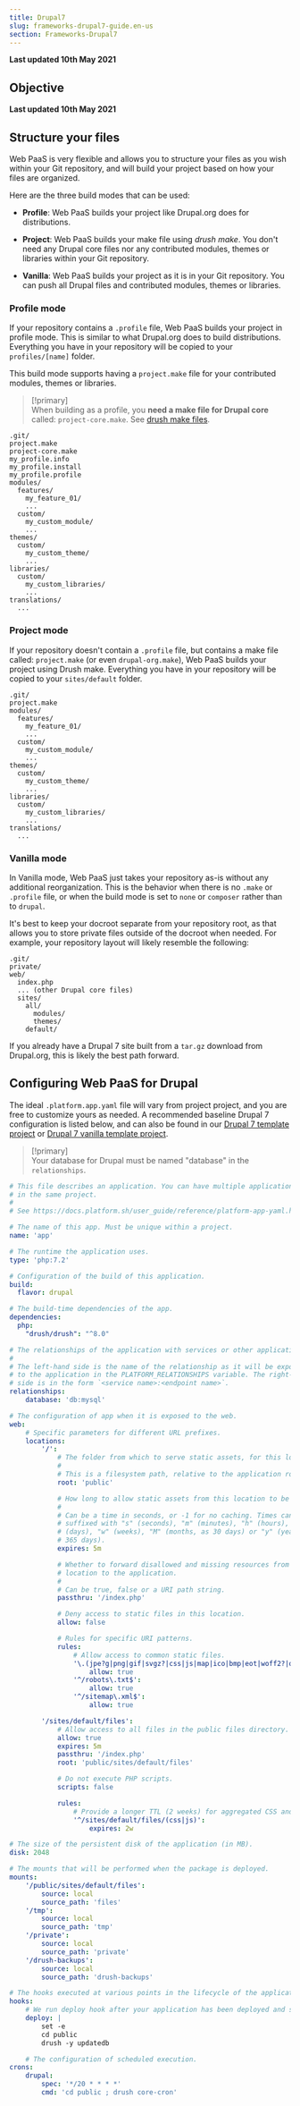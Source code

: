 ```yaml
---
title: Drupal7
slug: frameworks-drupal7-guide.en-us
section: Frameworks-Drupal7
---
```


**Last updated 10th May 2021**



## Objective  

**Last updated 10th May 2021**


## Structure your files

Web PaaS is very flexible and allows you to structure your files as you wish within your Git repository, and will build your project based on how your files are organized.

Here are the three build modes that can be used:

-   **Profile**: Web PaaS builds your project like Drupal.org does for distributions.


-   **Project**: Web PaaS builds your make file using *drush make*. You don't need any Drupal core files nor any contributed modules, themes or libraries within your Git repository.


-   **Vanilla**: Web PaaS builds your project as it is in your Git repository. You can push all Drupal files and contributed modules, themes or libraries.



### Profile mode

If your repository contains a `.profile` file, Web PaaS builds your project in profile mode. This is similar to what Drupal.org does to build distributions. Everything you have in your repository will be copied to your `profiles/[name]` folder.

This build mode supports having a `project.make` file for your contributed modules, themes or libraries.

> [!primary]  
> When building as a profile, you **need a make file for Drupal core** called: `project-core.make`. See
> [drush make files](drush).
> 

```text
.git/
project.make
project-core.make
my_profile.info
my_profile.install
my_profile.profile
modules/
  features/
    my_feature_01/
    ...
  custom/
    my_custom_module/
    ...
themes/
  custom/
    my_custom_theme/
    ...
libraries/
  custom/
    my_custom_libraries/
    ...
translations/
  ...
```

### Project mode

If your repository doesn't contain a `.profile` file, but contains a make file called: `project.make` (or even `drupal-org.make`), Web PaaS builds your project using Drush make. Everything you have in your repository will be copied to your `sites/default` folder.

```text
.git/
project.make
modules/
  features/
    my_feature_01/
    ...
  custom/
    my_custom_module/
    ...
themes/
  custom/
    my_custom_theme/
    ...
libraries/
  custom/
    my_custom_libraries/
    ...
translations/
  ...
```

### Vanilla mode

In Vanilla mode, Web PaaS just takes your repository as-is without any additional reorganization.  This is the behavior when there is no `.make` or `.profile` file, or when the build mode is set to `none` or `composer` rather than to `drupal`.

It's best to keep your docroot separate from your repository root, as that allows you to store private files outside of the docroot when needed.  For example, your repository layout will likely resemble the following:

```text
.git/
private/
web/
  index.php
  ... (other Drupal core files)
  sites/
    all/
      modules/
      themes/
    default/
```

If you already have a Drupal 7 site built from a `tar.gz` download from Drupal.org, this is likely the best path forward.

## Configuring Web PaaS for Drupal

The ideal `.platform.app.yaml` file will vary from project project, and you are free to customize yours as needed.  A recommended baseline Drupal 7 configuration is listed below, and can also be found in our [Drupal 7 template project](https://github.com/platformsh-templates/drupal7) or [Drupal 7 vanilla template project](https://github.com/platformsh-templates/drupal7-vanilla).

> [!primary]  
> Your database for Drupal must be named "database" in the `relationships`.
> 


```yaml   
# This file describes an application. You can have multiple applications
# in the same project.
#
# See https://docs.platform.sh/user_guide/reference/platform-app-yaml.html

# The name of this app. Must be unique within a project.
name: 'app'

# The runtime the application uses.
type: 'php:7.2'

# Configuration of the build of this application.
build:
  flavor: drupal

# The build-time dependencies of the app.
dependencies:
  php:
    "drush/drush": "^8.0"

# The relationships of the application with services or other applications.
#
# The left-hand side is the name of the relationship as it will be exposed
# to the application in the PLATFORM_RELATIONSHIPS variable. The right-hand
# side is in the form `<service name>:<endpoint name>`.
relationships:
    database: 'db:mysql'

# The configuration of app when it is exposed to the web.
web:
    # Specific parameters for different URL prefixes.
    locations:
        '/':
            # The folder from which to serve static assets, for this location.
            #
            # This is a filesystem path, relative to the application root.
            root: 'public'

            # How long to allow static assets from this location to be cached.
            #
            # Can be a time in seconds, or -1 for no caching. Times can be
            # suffixed with "s" (seconds), "m" (minutes), "h" (hours), "d"
            # (days), "w" (weeks), "M" (months, as 30 days) or "y" (years, as
            # 365 days).
            expires: 5m

            # Whether to forward disallowed and missing resources from this
            # location to the application.
            #
            # Can be true, false or a URI path string.
            passthru: '/index.php'

            # Deny access to static files in this location.
            allow: false

            # Rules for specific URI patterns.
            rules:
                # Allow access to common static files.
                '\.(jpe?g|png|gif|svgz?|css|js|map|ico|bmp|eot|woff2?|otf|ttf)$':
                    allow: true
                '^/robots\.txt$':
                    allow: true
                '^/sitemap\.xml$':
                    allow: true

        '/sites/default/files':
            # Allow access to all files in the public files directory.
            allow: true
            expires: 5m
            passthru: '/index.php'
            root: 'public/sites/default/files'

            # Do not execute PHP scripts.
            scripts: false

            rules:
                # Provide a longer TTL (2 weeks) for aggregated CSS and JS files.
                '^/sites/default/files/(css|js)':
                    expires: 2w

# The size of the persistent disk of the application (in MB).
disk: 2048

# The mounts that will be performed when the package is deployed.
mounts:
    '/public/sites/default/files':
        source: local
        source_path: 'files'
    '/tmp':
        source: local
        source_path: 'tmp'
    '/private':
        source: local
        source_path: 'private'
    '/drush-backups':
        source: local
        source_path: 'drush-backups'

# The hooks executed at various points in the lifecycle of the application.
hooks:
    # We run deploy hook after your application has been deployed and started.
    deploy: |
        set -e
        cd public
        drush -y updatedb

    # The configuration of scheduled execution.
crons:
    drupal:
        spec: '*/20 * * * *'
        cmd: 'cd public ; drush core-cron'

```  

